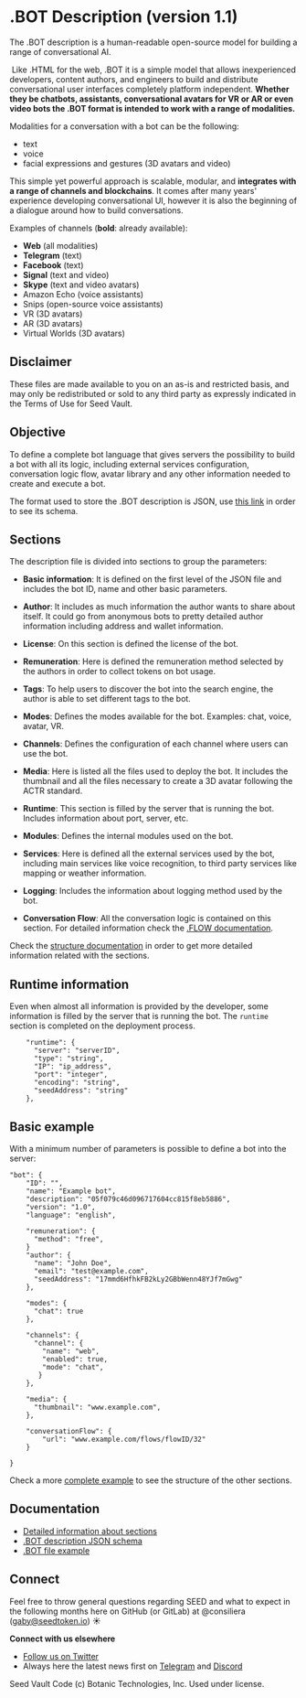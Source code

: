 # .BOT Description (version 1.1)

The .BOT description is a human-readable open-source model for building a range of conversational AI.

 Like .HTML for the web, .BOT it is a simple model that allows inexperienced developers, content authors, and engineers to build and distribute conversational user interfaces completely platform independent. **Whether they be chatbots, assistants, conversational avatars for VR or AR or even video bots the .BOT format is intended to work with a range of modalities.**

Modalities for a conversation with a bot can be the following:
- text
- voice
- facial expressions and gestures (3D avatars and video) 

This simple yet powerful approach is scalable, modular, and **integrates with a range of channels and blockchains**. It comes after many years' experience developing conversational UI, however it is also the beginning of a dialogue around how to build conversations.

Examples of channels (**bold**: already available):

- **Web** (all modalities)
- **Telegram** (text)
- **Facebook** (text)
- **Signal** (text and video)
- **Skype** (text and video avatars)
- Amazon Echo  (voice assistants)
- Snips (open-source voice assistants)
- VR (3D avatars)
- AR (3D avatars)
- Virtual Worlds (3D avatars)

## Disclaimer

These files are made available to you on an as-is and restricted basis, and may only be redistributed or sold to any third party as expressly indicated in the Terms of Use for Seed Vault.


## Objective

To define a complete bot language that gives servers the possibility to build a bot with all its logic, including external services configuration, conversation logic flow, avatar library and any other information needed to create and execute a bot.

The format used to store the .BOT description is JSON, use [this link](docs/bot_schema.json) in order to see its schema.

## Sections

The description file is divided into sections to group the parameters:

- **Basic information**: It is defined on the first level of the JSON file and includes the bot ID, name and other basic parameters.

- **Author**: It includes as much information the author wants to share about itself. It could go from anonymous bots to pretty detailed author information including address and wallet information.

- **License**: On this section is defined the license of the bot.

- **Remuneration**: Here is defined the remuneration method selected by the authors in order to collect tokens on bot usage.

- **Tags**: To help users to discover the bot into the search engine, the author is able to set different tags to the bot.

- **Modes**: Defines the modes available for the bot. Examples: chat, voice, avatar, VR.

- **Channels**: Defines the configuration of each channel where users can use the bot.

- **Media**: Here is listed all the files used to deploy the bot. It includes the thumbnail and all the files necessary to create a 3D avatar following the ACTR standard.

- **Runtime**: This section is filled by the server that is running the bot. Includes information about port, server, etc. 

- **Modules**: Defines the internal modules used on the bot.

- **Services**: Here is defined all the external services used by the bot, including main services like voice recognition, to third party services like mapping or weather information.

- **Logging**: Includes the information about logging method used by the bot.

- **Conversation Flow**: All the conversation logic is contained on this section. For detailed information check the [.FLOW documentation](https://github.com/SeedVault/flow).

Check the [structure documentation](docs/structure.md) in order to get more detailed information related with the sections.


## Runtime information

Even when almost all information is provided by the developer, some information is filled by the server that is running the bot. The ``runtime`` section is completed on the deployment process. 

```
    "runtime": {
      "server": "serverID",
      "type": "string",
      "IP": "ip_address",
      "port": "integer",
      "encoding": "string",
      "seedAddress": "string"
    },
```

## Basic example

With a minimum number of parameters is possible to define a bot into the server:

```
"bot": {
    "ID": "",
    "name": "Example bot",
    "description": "05f079c46d096717604cc815f8eb5886",
    "version": "1.0",
    "language": "english",

    "remuneration": {
      "method": "free",
    }
    "author": {
      "name": "John Doe",
      "email": "test@example.com",
      "seedAddress": "17mmd6HfhkFB2kLy2GBbWenn48YJf7mGwg"
    },

    "modes": {
      "chat": true
    },

    "channels": {
      "channel": {
        "name": "web",
        "enabled": true,
        "mode": "chat",
       }
    },

    "media": {
      "thumbnail": "www.example.com",
    },

    "conversationFlow": {
        "url": "www.example.com/flows/flowID/32"
    }

}
```

Check a more [complete example](docs/bot_example.json) to see the structure of the other sections.


## Documentation

- [Detailed information about sections](docs/structure.md)
- [.BOT description JSON schema](docs/bot_schema.json)
- [.BOT file example](docs/bot_example.json)

## Connect
Feel free to throw general questions regarding SEED and what to expect in the following months here on GitHub (or GitLab) at  @consiliera (gaby@seedtoken.io) :sunny: 

**Connect with us elsewhere** 
- [Follow us on Twitter](https://twitter.com/SEED_token)
- Always here the latest news first on [Telegram](https://t.me/seedtoken) and [Discord](https://discord.gg/Suv5bFT)

Seed Vault Code (c) Botanic Technologies, Inc. Used under license.


